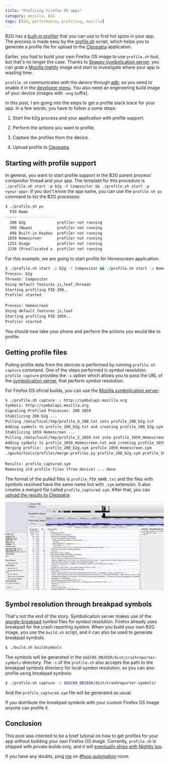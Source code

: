 ```yaml
---
title: "Profiling Firefox OS apps"
category: mozilla, B2G
tags: [B2G, performance, profiling, mozilla]
---
```


B2G has a [built-in profiler](http://tinyurl.com/B2Gprofile) that you can use to
find hot spots in your app.  The process is made easy by the
[profile.sh](http://tinyurl.com/profilesh) script, which helps you to generate
a profile file for upload to the
[Cleopatra](https://people.mozilla.org/~bgirard/cleopatra/) application.

Earlier, you had to build your own Firefox OS image to use `profile.sh`
tool, but that's no longer the case. Thanks to
[Snappy symbolication server](https://github.com/vdjeric/Snappy-Symbolication-Server),
you can grab a [Mozilla nightly](http://ftp.mozilla.org/pub/mozilla.org/b2g/nightly/)
image and start to investigate where your app is wasting time.

`profile.sh` communicates with the device through
[adb](http://developer.android.com/tools/help/adb.html), so you need to enable
it in the [developer menu](http://tinyurl.com/fxosdevmenu). You also need an
engineering build image of your device (images with `-eng` suffix).

In this post, I am going into the steps to get a profile stack trace for your app.
In a few words, you have to follow a some steps:

1. Start the b2g process and your application with profile support.

2. Perform the actions you want to profile.

3. Capture the profiles from the device.

4. Upload profile to
[Cleopatra](https://people.mozilla.org/~bgirard/cleopatra/).

## Starting with profile support

In general, you want to start profile support in the B2G parent process' compositor
thread and your app. The template for this procedure is
`./profile.sh start -p b2g -t Compositor && ./profile.sh start -p <your-app>`.
If you don't know the app name, you can use the `profile.sh ps` command to
list the B2G processes:

```bash
$ ./profile.sh ps
  PID Name
----- ----------------
  208 b2g              profiler not running
  399 (Nuwa)           profiler not running
  896 Built-in Keyboa  profiler not running
 1059 Homescreen       profiler not running
 1251 Usage            profiler not running
 2238 (Preallocated a  profiler not running
```

For this example, we are going to start profile for Homescreen application:

```bash
$ ./profile.sh start -p b2g -t Compositor && ./profile.sh start -p Homescreen
Process: b2g
Threads: Compositor
Using default features js,leaf,threads
Starting profiling PID 208..
Profiler started

Process: Homescreen
Using default features js,leaf
Starting profiling PID 1059..
Profiler started
```

You should now take your phone and perform the actions you would like to profile.

## Getting profile files

Pulling profile data from the devices is performed by running
`profile.sh capture` command. One of the steps performed
is symbol resolution. `profile capture` provides the `-s`
option which allows you to pass the URL of the
[symbolication server](https://github.com/vdjeric/Snappy-Symbolication-Server),
that perform symbol resolution.

For Firefox OS oficial builds, you can use the
[Mozilla symbolication server](http://symbolapi.mozilla.org):

```bash
$ ./profile.sh capture -s http://symbolapi.mozilla.org
Symbols: http://symbolapi.mozilla.org
Signaling Profiled Processes: 208 1059
Stabilizing 208 b2g ...
Pulling /data/local/tmp/profile_0_208.txt into profile_208_b2g.txt
Adding symbols to profile_208_b2g.txt and creating profile_208_b2g.sym ...
Stabilizing 1059 Homescreen ...
Pulling /data/local/tmp/profile_2_1059.txt into profile_1059_Homescreen.txt
Adding symbols to profile_1059_Homescreen.txt and creating profile_1059_Homescreen.sym ...
Merging profile:  profile_208_b2g.sym profile_1059_Homescreen.sym
./gecko/tools/profiler/merge-profiles.py profile_208_b2g.sym profile_1059_Homescreen.sym

Results: profile_captured.sym
Removing old profile files (from device) ... done
```

The format of the pulled files is `profile_PID_NAME.txt` and the files with
symbols resolved have the same name but with `.sym` extension. It also
creates a merged file called `profile_captured.sym`. After that, you can
[upload the results to Cleopatra](http://tinyurl.com/CleopatraUpload):

![cleopatra](/images/cleopatra.jpg)

## Symbol resolution through breakpad symbols

That's not the end of the story. Symbolication server makes use of the
[google-breakpad](https://code.google.com/p/google-breakpad/) symbol files
for symbol resolution. Firefox already uses breakpad for the crash reporting
system. When you build your own B2G image, you use the `build.sh` script,
and it can also be used to generate breakpad symbols:

```bash
$ ./build.sh buildsymbols
```

The symbols will be generated in the `$GECKO_OBJDIR/dist/crashreporter-symbols`
directory. The `-s` of the `profile.sh` also accepts the path to the breakpad
symbols directory for local symbol resolution, so you can also profile using
breakpad symbols:

```bash
$ ./profile.sh capture -s $GECKO_OBJDIR/dist/crashreporter-symbols/
```

And the `profile_captured.sym` file will be generated as usual.

If you distribute the breakpad symbols with your custom Firefox OS image anyone
can profile it.

## Conclusion

This post was intented to be a brief tutorial on how to get profiles for your app
without building your own Firefox OS image. Currently, `profile.sh` is shipped
with private builds only, and it will
[eventually ships with Nightly too](https://bugzilla.mozilla.org/show_bug.cgi?id=1078369).

If you have any doubts, ping [me](https://mozillians.org/en-US/u/wcosta/)
on [#fxos-automation](http://www.standu.ps/project/fxos-automation) room.
